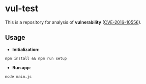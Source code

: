 # vul-test
This is a repository for analysis of **vulnerability** ([CVE-2016-10556](https://nvd.nist.gov/vuln/detail/CVE-2016-10556)).

## Usage

* **Initialization**:
```
npm install && npm run setup
```

* **Run app**:
```
node main.js
```

